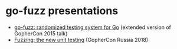 # go-fuzz presentations

- [go-fuzz: randomized testing system for Go](http://go-talks.appspot.com/github.com/TomerYakir/go-fuzz/slides/go-fuzz.slide) (extended version of GopherCon 2015 talk)
- [Fuzzing: the new unit testing](http://go-talks.appspot.com/github.com/TomerYakir/go-fuzz/slides/fuzzing.slide) (GopherCon Russia 2018)
